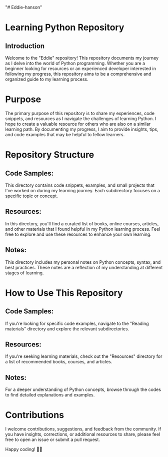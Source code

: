 "# Eddie-hanson" 
# Learning Python Repository
## Introduction
Welcome to the "Eddie" repository! This repository documents my journey as I delve into the world of Python programming. Whether you are a beginner looking for resources or an experienced developer interested in following my progress, this repository aims to be a comprehensive and organized guide to my learning process.

# Purpose
The primary purpose of this repository is to share my experiences, code snippets, and resources as I navigate the challenges of learning Python. I hope to create a valuable resource for others who are also on a similar learning path. By documenting my progress, I aim to provide insights, tips, and code examples that may be helpful to fellow learners.

# Repository Structure
## Code Samples:
This directory contains code snippets, examples, and small projects that I've worked on during my learning journey. Each subdirectory focuses on a specific topic or concept.

## Resources:
In this directory, you'll find a curated list of books, online courses, articles, and other materials that I found helpful in my Python learning process. Feel free to explore and use these resources to enhance your own learning.

## Notes:
This directory includes my personal notes on Python concepts, syntax, and best practices. These notes are a reflection of my understanding at different stages of learning.



# How to Use This Repository
## Code Samples:
If you're looking for specific code examples, navigate to the "Reading materials" directory and explore the relevant subdirectories.

## Resources:
If you're seeking learning materials, check out the "Resources" directory for a list of recommended books, courses, and articles.

## Notes:
For a deeper understanding of Python concepts, browse through the codes to find detailed explanations and examples.



# Contributions
I welcome contributions, suggestions, and feedback from the community. If you have insights, corrections, or additional resources to share, please feel free to open an issue or submit a pull request.

Happy coding! 🐍✨
